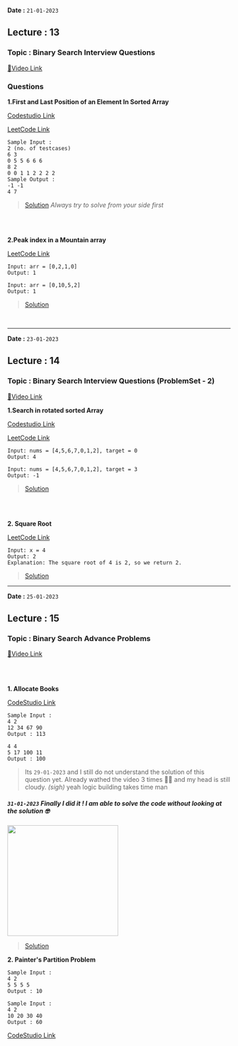 **Date :** `21-01-2023`
## Lecture : 13
### Topic : Binary Search Interview Questions
[📍Video Link](https://www.youtube.com/watch?v=zD2Jg3alZV8&list=PLDzeHZWIZsTryvtXdMr6rPh4IDexB5NIA&index=13&ab_channel=CodeHelp-byBabbar)

### Questions

**1.First and Last Position of an Element In Sorted Array**

[Codestudio Link](https://www.codingninjas.com/codestudio/problems/first-and-last-position-of-an-element-in-sorted-array_1082549)

[LeetCode Link](https://leetcode.com/problems/find-first-and-last-position-of-element-in-sorted-array/)
```
Sample Input :
2 (no. of testcases)
6 3
0 5 5 6 6 6
8 2
0 0 1 1 2 2 2 2
Sample Output :
-1 -1 
4 7
```

>[Solution](/Day%2005/Solutions)
>_Always try to solve from your side first_

<br>
<br>

**2.Peak index in a Mountain array**

[LeetCode Link](https://leetcode.com/problems/peak-index-in-a-mountain-array/)
```
Input: arr = [0,2,1,0]
Output: 1

Input: arr = [0,10,5,2]
Output: 1
```

>[Solution](/Day%2005/Solutions/02.%20Peak%20Index%20in%20a%20Mountain%20array.md)

<br>

<hr>

**Date :** `23-01-2023`
## Lecture : 14
### Topic : Binary Search Interview Questions (ProblemSet - 2)
[📍Video Link](https://www.youtube.com/watch?v=6z2HK4o8qcU&list=PLDzeHZWIZsTryvtXdMr6rPh4IDexB5NIA&index=14&ab_channel=CodeHelp-byBabbar)

**1.Search in rotated sorted Array**

[Codestudio Link](https://www.codingninjas.com/codestudio/problems/search-in-rotated-sorted-array_1082554?source=youtube&campaign=love_babbar_codestudio2&utm_source=youtube&utm_medium=affiliate&utm_campaign=love_babbar_codestudio2&leftPanelTab=1)

[LeetCode Link](https://leetcode.com/problems/search-in-rotated-sorted-array/)

```
Input: nums = [4,5,6,7,0,1,2], target = 0
Output: 4

Input: nums = [4,5,6,7,0,1,2], target = 3
Output: -1
```

>[Solution](/Day%2005/Solutions/03.%20Search%20in%20Rotated%20Sorted%20Array.md)

<br>
<br>

**2. Square Root**

[LeetCode Link](https://leetcode.com/problems/sqrtx/)
```
Input: x = 4
Output: 2
Explanation: The square root of 4 is 2, so we return 2.
```

>[Solution](/Day%2005/Solutions/04.%20Square%20Root.md)

<hr>

**Date :** `25-01-2023`
## Lecture : 15
### Topic : Binary Search Advance Problems
[📍Video Link](https://www.youtube.com/watch?v=YTTdLgyqOLY&list=PLDzeHZWIZsTryvtXdMr6rPh4IDexB5NIA&index=15)

<br>
<br>

**1. Allocate Books**

[CodeStudio Link](https://www.codingninjas.com/codestudio/problems/allocate-books_1090540)


```
Sample Input :
4 2
12 34 67 90
Output : 113

4 4
5 17 100 11
Output : 100
```

>Its `29-01-2023` and I still do not understand the solution of this question yet. Already wathed the video 3 times 😶‍🌫️ and my head is still cloudy. *(sigh)*   yeah logic building takes time man

##### <code>31-01-2023</code> Finally I did it ! I am able to solve the code without looking at the solution 🤓

<img src ="https://media4.giphy.com/media/j0vs5H7Kcz3Pm9LRDa/giphy.gif?cid=ecf05e47tuyrjwr3tlyaqfteajocp6diirn5hchvjo7cm9ly&rid=giphy.gif&ct=g" height = "250">

<br>

>[Solution](/Day%2005/Solutions/05.%20Allocate%20Books.md)


**2. Painter's Partition Problem**
```
Sample Input : 
4 2
5 5 5 5
Output : 10

Sample Input :
4 2
10 20 30 40
Output : 60
```

[CodeStudio Link]([url](https://www.codingninjas.com/codestudio/problems/painter-s-partition-problem_1089557))

